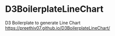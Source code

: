 # D3BoilerplateLineChart
D3 Boilerplate to generate Line Chart
https://preethiv07.github.io/D3BoilerplateLineChart/
